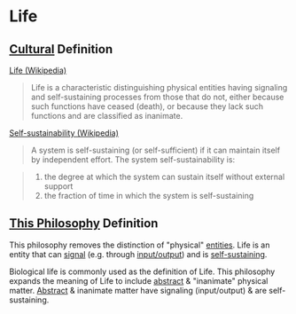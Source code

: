 # Life

## [Cultural](./culture.md) Definition

<a href="https://en.wikipedia.org/wiki/Life" target="_blank">Life (Wikipedia)</a>

> Life is a characteristic distinguishing physical entities having signaling and self-sustaining processes from those that do not, either because such functions have ceased (death), or because they lack such functions and are classified as inanimate.

<a href="https://en.wikipedia.org/wiki/Self-sustainability" target="_blank">Self-sustainability (Wikipedia)</a>

> A system is self-sustaining (or self-sufficient) if it can maintain itself by independent effort. The system self-sustainability is:

> 1. the degree at which the system can sustain itself without external support
> 1. the fraction of time in which the system is self-sustaining

## [This Philosophy](./this-philosophy.md) Definition

This philosophy removes the distinction of "physical" [entities](./entity.md). Life is an entity that can [signal](./signal.md) (e.g. through [input/output](https://en.wikipedia.org/wiki/Input/output)) and is [self-sustaining](https://en.wikipedia.org/wiki/Self-sustainability).

Biological life is commonly used as the definition of Life. This philosophy expands the meaning of Life to include [abstract](./abstract.md) & "inanimate" physical matter. [Abstract](./abstract.md) & inanimate matter have signaling (input/output) & are self-sustaining.

